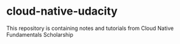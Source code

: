 # cloud-native-udacity
This repository is containing notes and tutorials from Cloud Native Fundamentals Scholarship
